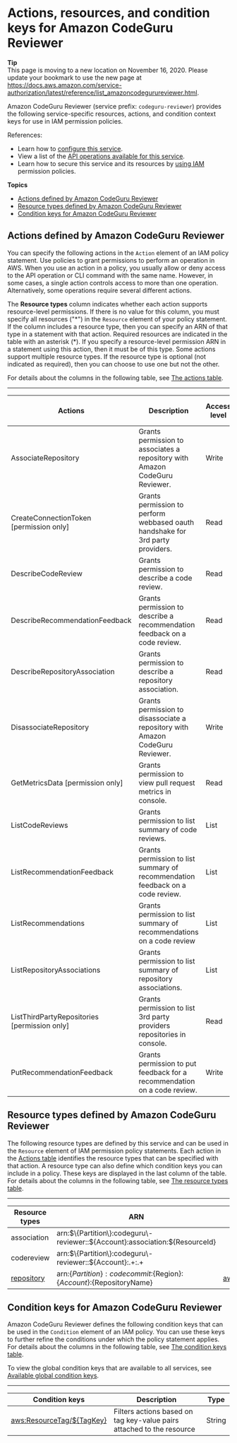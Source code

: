 # Actions, resources, and condition keys for Amazon CodeGuru Reviewer<a name="list_amazoncodegurureviewer"></a>

**Tip**  
This page is moving to a new location on November 16, 2020\. Please update your bookmark to use the new page at [https://docs\.aws\.amazon\.com/service\-authorization/latest/reference/list\_amazoncodegurureviewer\.html](https://docs.aws.amazon.com/service-authorization/latest/reference/list_amazoncodegurureviewer.html)\. 

Amazon CodeGuru Reviewer \(service prefix: `codeguru-reviewer`\) provides the following service\-specific resources, actions, and condition context keys for use in IAM permission policies\.

References:
+ Learn how to [configure this service](https://docs.aws.amazon.com/codeguru/latest/reviewer-ug/Welcome.html)\.
+ View a list of the [API operations available for this service](https://docs.aws.amazon.com/codeguru/latest/reviewer-api/Welcome.html)\.
+ Learn how to secure this service and its resources by [using IAM](${UserGuideDocPage}) permission policies\.

**Topics**
+ [Actions defined by Amazon CodeGuru Reviewer](#amazoncodegurureviewer-actions-as-permissions)
+ [Resource types defined by Amazon CodeGuru Reviewer](#amazoncodegurureviewer-resources-for-iam-policies)
+ [Condition keys for Amazon CodeGuru Reviewer](#amazoncodegurureviewer-policy-keys)

## Actions defined by Amazon CodeGuru Reviewer<a name="amazoncodegurureviewer-actions-as-permissions"></a>

You can specify the following actions in the `Action` element of an IAM policy statement\. Use policies to grant permissions to perform an operation in AWS\. When you use an action in a policy, you usually allow or deny access to the API operation or CLI command with the same name\. However, in some cases, a single action controls access to more than one operation\. Alternatively, some operations require several different actions\.

The **Resource types** column indicates whether each action supports resource\-level permissions\. If there is no value for this column, you must specify all resources \("\*"\) in the `Resource` element of your policy statement\. If the column includes a resource type, then you can specify an ARN of that type in a statement with that action\. Required resources are indicated in the table with an asterisk \(\*\)\. If you specify a resource\-level permission ARN in a statement using this action, then it must be of this type\. Some actions support multiple resource types\. If the resource type is optional \(not indicated as required\), then you can choose to use one but not the other\.

For details about the columns in the following table, see [The actions table](reference_policies_actions-resources-contextkeys.md#actions_table)\.


****  

| Actions | Description | Access level | Resource types \(\*required\) | Condition keys | Dependent actions | 
| --- | --- | --- | --- | --- | --- | 
|   AssociateRepository  | Grants permission to associates a repository with Amazon CodeGuru Reviewer\. | Write |   [ repository ](#amazoncodegurureviewer-repository)   |  |   codecommit:ListRepositories   codecommit:TagResource   events:PutRule   events:PutTargets   iam:CreateServiceLinkedRole   | 
|   CreateConnectionToken \[permission only\] | Grants permission to perform webbased oauth handshake for 3rd party providers\. | Read |  |  |  | 
|   DescribeCodeReview  | Grants permission to describe a code review\. | Read |   [ codereview\* ](#amazoncodegurureviewer-codereview)   |  |  | 
|   DescribeRecommendationFeedback  | Grants permission to describe a recommendation feedback on a code review\. | Read |   [ codereview\* ](#amazoncodegurureviewer-codereview)   |  |  | 
|   DescribeRepositoryAssociation  | Grants permission to describe a repository association\. | Read |   [ association\* ](#amazoncodegurureviewer-association)   |  |  | 
|   DisassociateRepository  | Grants permission to disassociate a repository with Amazon CodeGuru Reviewer\. | Write |   [ association\* ](#amazoncodegurureviewer-association)   |  |   codecommit:UntagResource   events:DeleteRule   events:RemoveTargets   | 
|   GetMetricsData \[permission only\] | Grants permission to view pull request metrics in console\. | Read |  |  |  | 
|   ListCodeReviews  | Grants permission to list summary of code reviews\. | List |  |  |  | 
|   ListRecommendationFeedback  | Grants permission to list summary of recommendation feedback on a code review\. | List |   [ codereview\* ](#amazoncodegurureviewer-codereview)   |  |  | 
|   ListRecommendations  | Grants permission to list summary of recommendations on a code review | List |   [ codereview\* ](#amazoncodegurureviewer-codereview)   |  |  | 
|   ListRepositoryAssociations  | Grants permission to list summary of repository associations\. | List |  |  |  | 
|   ListThirdPartyRepositories \[permission only\] | Grants permission to list 3rd party providers repositories in console\. | Read |  |  |  | 
|   PutRecommendationFeedback  | Grants permission to put feedback for a recommendation on a code review\. | Write |   [ codereview\* ](#amazoncodegurureviewer-codereview)   |  |  | 

## Resource types defined by Amazon CodeGuru Reviewer<a name="amazoncodegurureviewer-resources-for-iam-policies"></a>

The following resource types are defined by this service and can be used in the `Resource` element of IAM permission policy statements\. Each action in the [Actions table](#amazoncodegurureviewer-actions-as-permissions) identifies the resource types that can be specified with that action\. A resource type can also define which condition keys you can include in a policy\. These keys are displayed in the last column of the table\. For details about the columns in the following table, see [The resource types table](reference_policies_actions-resources-contextkeys.md#resources_table)\.


****  

| Resource types | ARN | Condition keys | 
| --- | --- | --- | 
|   association  |  arn:$\{Partition\}:codeguru\-reviewer::$\{Account\}:association:$\{ResourceId\}  |  | 
|   codereview  |  arn:$\{Partition\}:codeguru\-reviewer::$\{Account\}:\.\+:\.\+  |  | 
|   [ repository ](https://docs.aws.amazon.com/codeguru/latest/reviewer-ug/auth-and-access-control-iam-access-control-identity-based.html#arn-formats)  |  arn:$\{Partition\}:codecommit:$\{Region\}:$\{Account\}:$\{RepositoryName\}  |   [ aws:ResourceTag/$\{TagKey\} ](#amazoncodegurureviewer-aws_ResourceTag___TagKey_)   | 

## Condition keys for Amazon CodeGuru Reviewer<a name="amazoncodegurureviewer-policy-keys"></a>

Amazon CodeGuru Reviewer defines the following condition keys that can be used in the `Condition` element of an IAM policy\. You can use these keys to further refine the conditions under which the policy statement applies\. For details about the columns in the following table, see [The condition keys table](reference_policies_actions-resources-contextkeys.md#context_keys_table)\.

To view the global condition keys that are available to all services, see [Available global condition keys](reference_policies_condition-keys.html#AvailableKeys)\.


****  

| Condition keys | Description | Type | 
| --- | --- | --- | 
|   [ aws:ResourceTag/$\{TagKey\} ](https://docs.aws.amazon.com/IAM/latest/UserGuide/reference_policies_condition-keys.html#condition-keys-resourcetag)  | Filters actions based on tag key\-value pairs attached to the resource | String | 